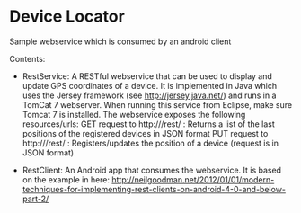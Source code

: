 Device Locator
=============

Sample webservice which is consumed by an android client

Contents:
- RestService: 
  A RESTful webservice that can be used to display and update GPS coordinates of a device. 
  It is implemented in Java which uses the Jersey framework (see http://jersey.java.net/) and runs in a
  TomCat 7 webserver. When running this service from Eclipse, make sure Tomcat 7 is installed.
  The webservice exposes the following resources/urls:
  GET request to http://<webserver>/rest/ : Returns a list of the last positions of the registered devices in JSON format
  PUT request to http://<webserver>/rest/ : Registers/updates the position of a device (request is in JSON format)

- RestClient:
  An Android app that consumes the webservice. It is based on the example in here: http://neilgoodman.net/2012/01/01/modern-techniques-for-implementing-rest-clients-on-android-4-0-and-below-part-2/
  
